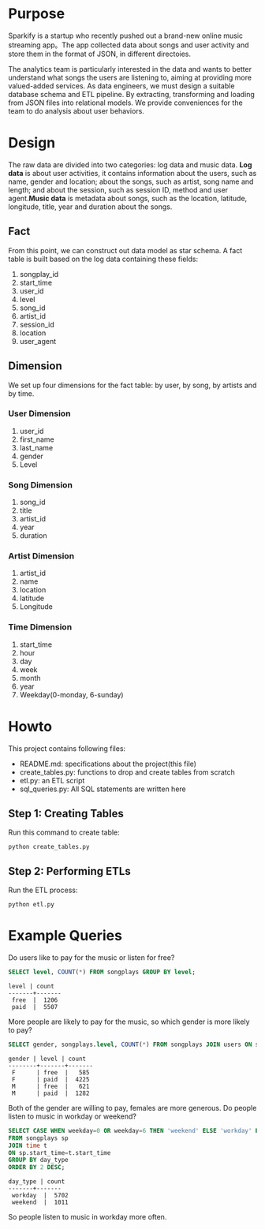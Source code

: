 # Purpose

Sparkify is a startup who recently pushed out a brand-new online music streaming app。The app collected data about songs and user activity and store them in the format of JSON, in different directoies.

The analytics team is particularly interested in the data and wants to better understand what songs the users are listening to, aiming at providing more valued-added services. As data engineers, we must design a suitable database schema and ETL pipeline. By extracting, transforming and loading from JSON files into relational models. We provide conveniences for the team to do analysis about user behaviors.

# Design

The raw data are divided into two categories: log data and music data. **Log data** is about user activities, it contains information about the users, such as name, gender and location; about the songs, such as artist, song name and length; and about the session, such as session ID, method and user agent.**Music data** is metadata about songs, such as the location, latitude, longitude, title, year and duration about the songs.

## Fact

From this point, we can construct out data model as star schema. A fact table is built based on the log data containing these fields:

1. songplay_id
2. start_time
3. user_id
4. level
5. song_id
6. artist_id
7. session_id
8. location
9. user_agent

## Dimension

We set up four dimensions for the fact table: by user, by song, by artists and by time.

### User Dimension

1. user_id
2. first_name
3. last_name
4. gender
5. Level

### Song Dimension

1. song_id
2. title
3. artist_id
4. year
5. duration

### Artist Dimension

1. artist_id
2. name
3. location
4. latitude
5. Longitude

### Time Dimension

1. start_time
2. hour
3. day
4. week
5. month
6. year
7. Weekday(0-monday, 6-sunday)

# Howto

This project contains following files:

- README.md: specifications about the project(this file)
- create_tables.py: functions to drop and create tables from scratch
- etl.py: an ETL script
- sql_queries.py: All SQL statements are written here

## Step 1: Creating Tables

Run this command to create table:

```shell
python create_tables.py
```

## Step 2: Performing ETLs

Run the ETL process:

```shell
python etl.py
```

# Example Queries

Do users like to pay for the music or listen for free?

```sql
SELECT level, COUNT(*) FROM songplays GROUP BY level;
```

```
level | count
-------+-------
 free  |  1206
 paid  |  5507
```

More people are likely to pay for the music, so which gender is more likely to pay?

```sql
SELECT gender, songplays.level, COUNT(*) FROM songplays JOIN users ON songplays.user_id = users.user_id GROUP BY gender, songplays.level;
```

```
gender | level | count
--------+-------+-------
 F      | free  |   585
 F      | paid  |  4225
 M      | free  |   621
 M      | paid  |  1282
```

Both of the gender are willing to pay, females are more generous. Do people listen to music in workday or weekend?

```sql
SELECT CASE WHEN weekday=0 OR weekday=6 THEN 'weekend' ELSE 'workday' END AS day_type, COUNT(*)
FROM songplays sp
JOIN time t 
ON sp.start_time=t.start_time
GROUP BY day_type
ORDER BY 2 DESC;
```

```
day_type | count
-------+-------
 workday  |  5702
 weekend  |  1011
```

So people listen to music in workday more often.